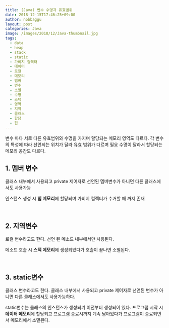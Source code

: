 ```yaml
---
title: (Java) 변수 수명과 유효범위
date: 2018-12-15T17:46:25+09:00
author: nobbaggu
layout: post
categories: Java
image: /images/2018/12/Java-thumbnail.jpg
tags:
  - data
  - heap
  - stack
  - static
  - 가비지 컬렉터
  - 데이터
  - 로컬
  - 메모리
  - 멤버
  - 변수
  - 소멸
  - 수명
  - 스택
  - 영역
  - 지역
  - 클래스
  - 할당
  - 힙
---
```

변수 마다 서로 다른 유효범위와 수명을 가지며 할당되는 메모리 영역도 다르다. 각 변수의 특성에 따라 선언되는 위치가 달라 유효 범위가 다르며 필요 수명이 달라서 할당되는 메모리 공간도 다르다.

## 1. 멤버 변수

클래스 내부에서 사용되고 private 제어자로 선언된 멤버변수가 아니면 다른 클래스에서도 사용가능

인스턴스 생성 시 **힙 메모리**에 할당되며 가비지 컬렉터가 수거할 때 까지 존재

&nbsp;

## 2. 지역변수

로컬 변수라고도 한다. 선언 된 메소드 내부에서만 사용된다.

메소드 호출 시 **스택 메모리**에 생성되었다가 호출이 끝나면 소멸된다.

&nbsp;

## 3. static변수

클래스 변수라고도 한다. 클래스 내부에서 사용되고 private 제어자로 선언된 변수가 아니면 다른 클래스에서도 사용가능하다.

static변수는 클래스의 인스턴스가 생성되기 이전부터 생성되어 있다. 프로그램 시작 시 **데이터 메모리**에 할당되고 프로그램 종료시까지 계속 남아있다가 프로그램이 종료되면서 메모리에서 소멸된다.
